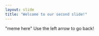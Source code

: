 ```yaml
---
layout: slide
title: "Welcome to our second slide!"
---
```

"meme here"
Use the left arrow to go back!
